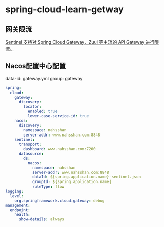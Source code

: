 # spring-cloud-learn-getway
## 网关限流
[Sentinel 支持对 Spring Cloud Gateway、Zuul 等主流的 API Gateway 进行限流。](https://github.com/alibaba/Sentinel/wiki/%E7%BD%91%E5%85%B3%E9%99%90%E6%B5%81#spring-cloud-gateway "Sentinel")
## Nacos配置中心配置
data-id: gateway.yml
group: gateway
```yaml
spring:
  cloud:
    gateway:
      discovery:
        locator:
          enabled: true
          lower-case-service-id: true
    nacos:
      discovery:
        namespace: nahsshan
        server-addr: www.nahsshan.com:8848
    sentinel:
      transport:
        dashboard: www.nahsshan.com:7200
      datasource:
        ds:
          nacos:
            namespace: nahsshan
            server-addr: www.nahsshan.com:8848
            dataId: ${spring.application.name}-sentinel.json
            groupId: ${spring.application.name}
            ruleType: flow
logging:
  level:
    org.springframework.cloud.gateway: debug
management:
  endpoint:
    health:
      show-details: always
```